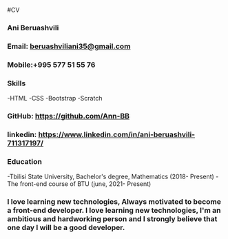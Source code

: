 #CV
### Ani Beruashvili
### Email: beruashviliani35@gmail.com
### Mobile:+995 577 51 55 76
### Skills
-HTML
-CSS
-Bootstrap
-Scratch
### GitHub: https://github.com/Ann-BB
### linkedin: https://www.linkedin.com/in/ani-beruashvili-711317197/
### Education
-Tbilisi State University, Bachelor's degree, Mathematics (2018- Present)
-The front-end course of BTU (june, 2021- Present)
### I love learning new technologies, Always motivated to become a front-end developer. I love learning new technologies, I'm an ambitious and hardworking person and I strongly believe that one day I will be a good developer.
